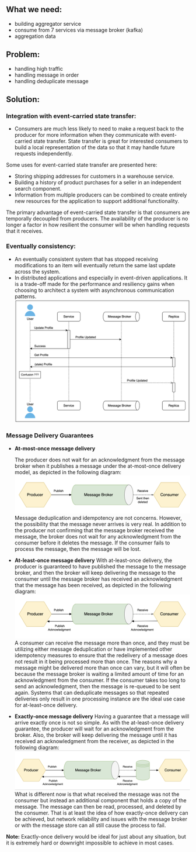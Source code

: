 ## What we need:
- building aggregator service
- consume from 7 services via message broker (kafka)
- aggregation data 

## Problem:
- handling high traffic
- handling message in order
- handling deduplicate message

## Solution:
### Integration with event-carried state transfer:
- Consumers are much less likely to need to make a request back to the producer for more information when they communicate with event-carried state transfer. State transfer is great for interested consumers to build a local representation of the data so that it may handle future requests independently.

Some uses for event-carried state transfer are presented here:

- Storing shipping addresses for customers in a warehouse service.
- Building a history of product purchases for a seller in an independent search component.
- Information from multiple producers can be combined to create entirely new resources for the application to support additional functionality.

The primary advantage of event-carried state transfer is that consumers are temporally decoupled from producers. The availability of the producer is no longer a factor in how resilient the consumer will be when handling requests that it receives.

### Eventually consistency:
- An eventually consistent system that has stopped receiving modifications to an item will eventually return the same last update across the system.
- In distributed applications and especially in event-driven applications. It is a trade-off made for the performance and resiliency gains when choosing to architect a system with asynchronous communication patterns.
![Eventually System](./images/eventually-system.png)

### Message Delivery Guarantees

- **At-most-once message delivery**

  The producer does not wait for an acknowledgment from the message broker when it publishes a message under the at-most-once delivery model, as depicted in the following diagram:
![at-most-once](./images/at-most-once.png)
  Message deduplication and idempotency are not concerns. However, the possibility that the message never arrives is very real. In addition to the producer not confirming that the message broker received the message, the broker does not wait for any acknowledgment from the consumer before it deletes the message. If the consumer fails to process the message, then the message will be lost.
- **At-least-once message delivery**
  With at-least-once delivery, the producer is guaranteed to have published the message to the message broker, and then the broker will keep delivering the message to the consumer until the message broker has received an acknowledgment that the message has been received, as depicted in the following diagram:
![at-least-once](./images/at-least-once.png)
  A consumer can receive the message more than once, and they must be utilizing either message deduplication or have implemented other idempotency measures to ensure that the redelivery of a message does not result in it being processed more than once.
The reasons why a message might be delivered more than once can vary, but it will often be because the message broker is waiting a limited amount of time for an acknowledgment from the consumer. If the consumer takes too long to send an acknowledgment, then the message is re-queued to be sent again. Systems that can deduplicate messages so that repeated deliveries only result in one processing instance are the ideal use case for at-least-once delivery.
- **Exactly-once message delivery**
  Having a guarantee that a message will arrive exactly once is not so simple. As with the at-least-once delivery guarantee, the producer will wait for an acknowledgment from the broker. Also, the broker will keep delivering the message until it has received an acknowledgment from the receiver, as depicted in the following diagram:
![exactly-once](./images/exactly-once.png)
  What is different now is that what received the message was not the consumer but instead an additional component that holds a copy of the message. The message can then be read, processed, and deleted by the consumer. That is at least the idea of how exactly-once delivery can be achieved, but network reliability and issues with the message broker or with the message store can all still cause the process to fail.

**Note:** Exactly-once delivery would be ideal for just about any situation, but it is extremely hard or downright impossible to achieve in most cases.
